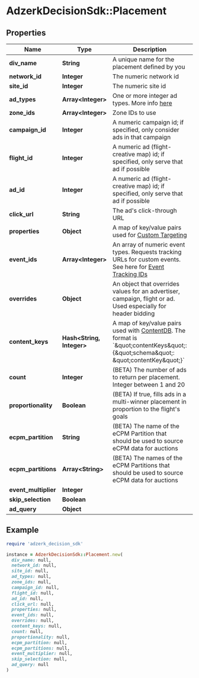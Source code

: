 # AdzerkDecisionSdk::Placement

## Properties

| Name | Type | Description | Notes |
| ---- | ---- | ----------- | ----- |
| **div_name** | **String** | A unique name for the placement defined by you | [optional] |
| **network_id** | **Integer** | The numeric network id | [optional] |
| **site_id** | **Integer** | The numeric site id | [optional] |
| **ad_types** | **Array&lt;Integer&gt;** | One or more integer ad types. More info [here](https://dev.adzerk.com/docs/ad-sizes) | [optional] |
| **zone_ids** | **Array&lt;Integer&gt;** | Zone IDs to use | [optional] |
| **campaign_id** | **Integer** | A numeric campaign id; if specified, only consider ads in that campaign | [optional] |
| **flight_id** | **Integer** | A numeric ad (flight-creative map) id; if specified, only serve that ad if possible | [optional] |
| **ad_id** | **Integer** | A numeric ad (flight-creative map) id; if specified, only serve that ad if possible | [optional] |
| **click_url** | **String** | The ad&#39;s click-through URL | [optional] |
| **properties** | **Object** | A map of key/value pairs used for [Custom Targeting](https://dev.adzerk.com/docs/custom-targeting) | [optional] |
| **event_ids** | **Array&lt;Integer&gt;** | An array of numeric event types. Requests tracking URLs for custom events. See here for [Event Tracking IDs](https://dev.adzerk.com/v1.0/docs/custom-event-tracking) | [optional] |
| **overrides** | **Object** | An object that overrides values for an advertiser, campaign, flight or ad. Used especially for header bidding | [optional] |
| **content_keys** | **Hash&lt;String, Integer&gt;** | A map of key/value pairs used with [ContentDB](https://dev.adzerk.com/docs/contentdb-1). The format is &#x60;\&quot;contentKeys\&quot;: {\&quot;schema\&quot;: \&quot;contentKey\&quot;}&#x60; | [optional] |
| **count** | **Integer** | (BETA) The number of ads to return per placement. Integer between 1 and 20 | [optional] |
| **proportionality** | **Boolean** | (BETA) If true, fills ads in a multi-winner placement in proportion to the flight&#39;s goals | [optional] |
| **ecpm_partition** | **String** | (BETA) The name of the eCPM Partition that should be used to source eCPM data for auctions | [optional] |
| **ecpm_partitions** | **Array&lt;String&gt;** | (BETA) The names of the eCPM Partitions that should be used to source eCPM data for auctions | [optional] |
| **event_multiplier** | **Integer** |  | [optional] |
| **skip_selection** | **Boolean** |  | [optional] |
| **ad_query** | **Object** |  | [optional] |

## Example

```ruby
require 'adzerk_decision_sdk'

instance = AdzerkDecisionSdk::Placement.new(
  div_name: null,
  network_id: null,
  site_id: null,
  ad_types: null,
  zone_ids: null,
  campaign_id: null,
  flight_id: null,
  ad_id: null,
  click_url: null,
  properties: null,
  event_ids: null,
  overrides: null,
  content_keys: null,
  count: null,
  proportionality: null,
  ecpm_partition: null,
  ecpm_partitions: null,
  event_multiplier: null,
  skip_selection: null,
  ad_query: null
)
```

